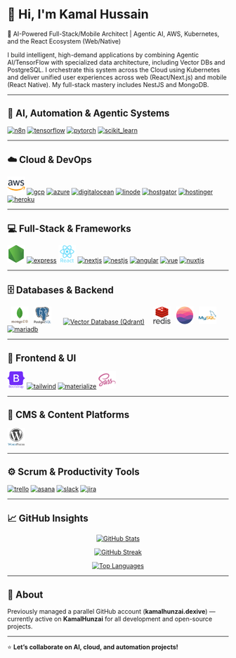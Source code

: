 # 👋 Hi, I'm Kamal Hussain  

🚀 AI-Powered Full-Stack/Mobile Architect | Agentic AI, AWS, Kubernetes, and the React Ecosystem (Web/Native)

I build intelligent, high-demand applications by combining Agentic AI/TensorFlow with specialized data architecture, including Vector DBs and PostgreSQL. I orchestrate this system across the Cloud using Kubernetes and deliver unified user experiences across web (React/Next.js) and mobile (React Native). My full-stack mastery includes NestJS and MongoDB.

---

## 🧠 AI, Automation & Agentic Systems
<p align="left">
  <a href="https://n8n.io/" target="_blank"><img src="https://avatars.githubusercontent.com/u/45487711?s=200&v=4" alt="n8n" width="40" height="40"/></a>
  <a href="https://www.tensorflow.org/" target="_blank"><img src="https://www.vectorlogo.zone/logos/tensorflow/tensorflow-icon.svg" alt="tensorflow" width="40" height="40"/></a>
  <a href="https://pytorch.org/" target="_blank"><img src="https://www.vectorlogo.zone/logos/pytorch/pytorch-icon.svg" alt="pytorch" width="40" height="40"/></a>
  <a href="https://scikit-learn.org/" target="_blank"><img src="https://upload.wikimedia.org/wikipedia/commons/0/05/Scikit_learn_logo_small.svg" alt="scikit_learn" width="40" height="40"/></a>
</p>

---

## ☁️ Cloud & DevOps
<p align="left">
  <a href="https://aws.amazon.com/" target="_blank"><img src="https://raw.githubusercontent.com/devicons/devicon/master/icons/amazonwebservices/amazonwebservices-original-wordmark.svg" alt="aws" width="40" height="40"/></a>
  <a href="https://cloud.google.com/" target="_blank"><img src="https://www.vectorlogo.zone/logos/google_cloud/google_cloud-icon.svg" alt="gcp" width="40" height="40"/></a>
  <a href="https://azure.microsoft.com/" target="_blank"><img src="https://www.vectorlogo.zone/logos/microsoft_azure/microsoft_azure-icon.svg" alt="azure" width="40" height="40"/></a>
  <a href="https://www.digitalocean.com/" target="_blank"><img src="https://www.vectorlogo.zone/logos/digitalocean/digitalocean-icon.svg" alt="digitalocean" width="40" height="40"/></a>
  <a href="https://www.linode.com/" target="_blank"><img src="https://www.vectorlogo.zone/logos/linode/linode-icon.svg" alt="linode" width="40" height="40"/></a>
  <a href="https://www.hostgator.com/" target="_blank"><img src="https://seeklogo.com/images/H/hostgator-logo-3D1D1D1E96-seeklogo.com.png" alt="hostgator" width="40" height="40"/></a>
  <a href="https://www.hostinger.com/" target="_blank"><img src="https://upload.wikimedia.org/wikipedia/commons/3/3b/Hostinger_logo_2022.svg" alt="hostinger" width="70" height="40"/></a>
  <a href="https://heroku.com" target="_blank"><img src="https://www.vectorlogo.zone/logos/heroku/heroku-icon.svg" alt="heroku" width="40" height="40"/></a>
</p>

---

## 💻 Full-Stack & Frameworks
<p align="left">
  <a href="https://nodejs.org/" target="_blank"><img src="https://raw.githubusercontent.com/devicons/devicon/master/icons/nodejs/nodejs-original.svg" alt="nodejs" width="40" height="40"/></a>
  <a href="https://expressjs.com/" target="_blank"><img src="https://www.vectorlogo.zone/logos/expressjs/expressjs-icon.svg" alt="express" width="40" height="40"/></a>
  <a href="https://reactjs.org/" target="_blank"><img src="https://raw.githubusercontent.com/devicons/devicon/master/icons/react/react-original-wordmark.svg" alt="react" width="40" height="40"/></a>
  <a href="https://nextjs.org/" target="_blank"><img src="https://cdn.worldvectorlogo.com/logos/nextjs-2.svg" alt="nextjs" width="40" height="40"/></a>
  <a href="https://nestjs.com/" target="_blank"><img src="https://nestjs.com/img/logo-small.svg" alt="nestjs" width="40" height="40"/></a>
  <a href="https://angular.io/" target="_blank"><img src="https://angular.io/assets/images/logos/angular/angular.svg" alt="angular" width="40" height="40"/></a>
  <a href="https://vuejs.org/" target="_blank"><img src="https://www.vectorlogo.zone/logos/vuejs/vuejs-icon.svg" alt="vue" width="40" height="40"/></a>
  <a href="https://nuxtjs.org/" target="_blank"><img src="https://www.vectorlogo.zone/logos/nuxtjs/nuxtjs-icon.svg" alt="nuxtjs" width="40" height="40"/></a>
</p>

---

## 🗄️ Databases & Backend
<p align="left">
  <a href="https://www.mongodb.com/" target="_blank"><img src="https://raw.githubusercontent.com/devicons/devicon/master/icons/mongodb/mongodb-original-wordmark.svg" alt="mongodb" width="40" height="40"/></a>
  <a href="https://www.postgresql.org/" target="_blank"><img src="https://raw.githubusercontent.com/devicons/devicon/master/icons/postgresql/postgresql-original-wordmark.svg" alt="postgresql" width="40" height="40"/></a>
  
    <a href="https://qdrant.tech/" target="_blank"><img src="https://qdrant.tech/img/qdrant-logo.svg" alt="Vector Database (Qdrant)" width="40" height="40"/></a>
  
  <a href="https://redis.io/" target="_blank"><img src="https://raw.githubusercontent.com/devicons/devicon/master/icons/redis/redis-original-wordmark.svg" alt="redis" width="40" height="40"/></a>
  <a href="https://realm.io/" target="_blank"><img src="https://raw.githubusercontent.com/devicons/devicon/master/icons/realm/realm-original.svg" alt="realm" width="40" height="40"/></a>
  <a href="https://www.mysql.com/" target="_blank"><img src="https://raw.githubusercontent.com/devicons/devicon/master/icons/mysql/mysql-original-wordmark.svg" alt="mysql" width="40" height="40"/></a>
  <a href="https://mariadb.org/" target="_blank"><img src="https://www.vectorlogo.zone/logos/mariadb/mariadb-icon.svg" alt="mariadb" width="40" height="40"/></a>
</p>

---

## 🎨 Frontend & UI
<p align="left">
  <a href="https://getbootstrap.com/" target="_blank"><img src="https://raw.githubusercontent.com/devicons/devicon/master/icons/bootstrap/bootstrap-plain-wordmark.svg" alt="bootstrap" width="40" height="40"/></a>
  <a href="https://tailwindcss.com/" target="_blank"><img src="https://www.vectorlogo.zone/logos/tailwindcss/tailwindcss-icon.svg" alt="tailwind" width="40" height="40"/></a>
  <a href="https://materializecss.com/" target="_blank"><img src="https://materializecss.com/res/materialize.svg" alt="materialize" width="40" height="40"/></a>
  <a href="https://sass-lang.com/" target="_blank"><img src="https://raw.githubusercontent.com/devicons/devicon/master/icons/sass/sass-original.svg" alt="sass" width="40" height="40"/></a>
</p>

---

## 📰 CMS & Content Platforms
<p align="left">
  <a href="https://wordpress.org/" target="_blank"><img src="https://raw.githubusercontent.com/devicons/devicon/master/icons/wordpress/wordpress-original.svg" alt="wordpress" width="40" height="40"/></a>
</p>

---

## ⚙️ Scrum & Productivity Tools
<p align="left">
  <a href="https://trello.com/" target="_blank"><img src="https://www.vectorlogo.zone/logos/trello/trello-icon.svg" alt="trello" width="40" height="40"/></a>
  <a href="https://asana.com/" target="_blank"><img src="https://www.vectorlogo.zone/logos/asana/asana-icon.svg" alt="asana" width="40" height="40"/></a>
  <a href="https://slack.com/" target="_blank"><img src="https://www.vectorlogo.zone/logos/slack/slack-icon.svg" alt="slack" width="40" height="40"/></a>
  <a href="https://www.atlassian.com/software/jira" target="_blank"><img src="https://www.vectorlogo.zone/logos/atlassian_jira/atlassian_jira-icon.svg" alt="jira" width="40" height="40"/></a>
</p>

---

## 📈 GitHub Insights

<p align="center">
  <a href="https://github.com/KamalHunzai">
    <img src="https://github-readme-stats.vercel.app/api?username=KamalHunzai&show_icons=true&theme=radical" alt="GitHub Stats"/>
  </a>
</p>
<p align="center">
  <a href="https://github.com/KamalHunzai">
    <img src="https://streak-stats.demolab.com/?user=KamalHunzai&theme=radical" alt="GitHub Streak"/>
  </a>
</p>


<p align="center">
  <a href="https://github.com/KamalHunzai">
    <img src="https://github-readme-stats.vercel.app/api/top-langs/?username=KamalHunzai&layout=compact&theme=radical" alt="Top Languages"/>
  </a>
</p>

---

## 💬 About
Previously managed a parallel GitHub account (**kamalhunzai.dexive**) — currently active on **KamalHunzai** for all development and open-source projects.  

---

⭐ **Let’s collaborate on AI, cloud, and automation projects!**
